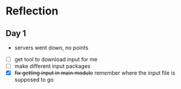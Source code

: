 # Reflection

## Day 1
* servers went down, no points
* [ ] get tool to download input for me
* [ ] make different input packages
* [x] ~~fix getting input in main module~~ remember where the input file is supposed to go

